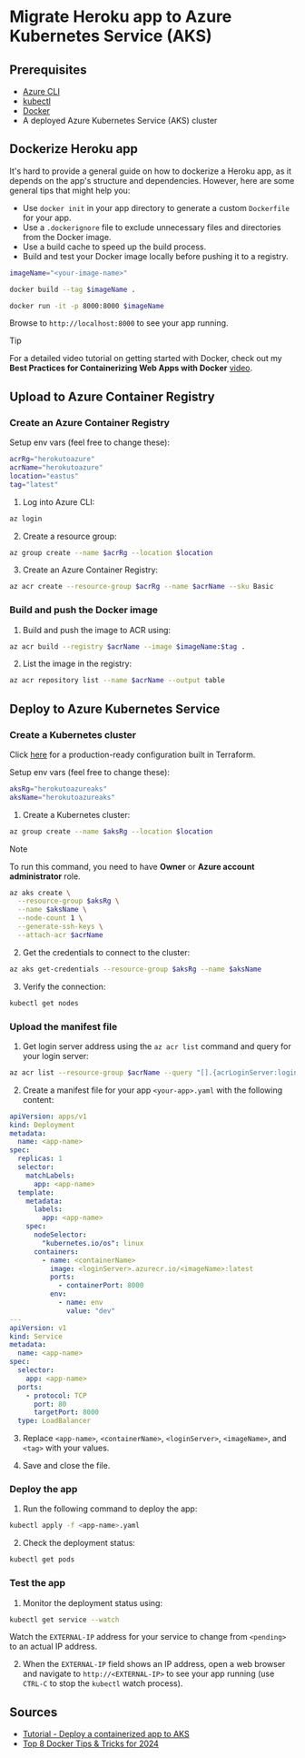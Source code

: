 # Migrate Heroku app to Azure Kubernetes Service (AKS)

## Prerequisites

- [Azure CLI](https://docs.microsoft.com/en-us/cli/azure/install-azure-cli)
- [kubectl](https://kubernetes.io/docs/tasks/tools/install-kubectl/)
- [Docker](https://docs.docker.com/get-docker/)
- A deployed Azure Kubernetes Service (AKS) cluster

## Dockerize Heroku app

It's hard to provide a general guide on how to dockerize a Heroku app, as it depends on the app's structure and dependencies. However, here are some general tips that might help you:

- Use `docker init` in your app directory to generate a custom `Dockerfile` for your app.
- Use a `.dockerignore` file to exclude unnecessary files and directories from the Docker image.
- Use a build cache to speed up the build process.
- Build and test your Docker image locally before pushing it to a registry.

```bash
imageName="<your-image-name>"
```

```bash
docker build --tag $imageName .
```

```bash
docker run -it -p 8000:8000 $imageName
```

Browse to `http://localhost:8000` to see your app running.

> [!TIP]
> For a detailed video tutorial on getting started with Docker, check out my **Best Practices for Containerizing Web Apps with Docker** [video](https://www.youtube.com/watch?v=1Guuaf5JTr0).

## Upload to Azure Container Registry

### Create an Azure Container Registry

Setup env vars (feel free to change these):

```bash
acrRg="herokutoazure"
acrName="herokutoazure"
location="eastus"
tag="latest"
```

1. Log into Azure CLI:

```bash
az login
```

2. Create a resource group:

```bash
az group create --name $acrRg --location $location
```

3. Create an Azure Container Registry:

```bash
az acr create --resource-group $acrRg --name $acrName --sku Basic
```

### Build and push the Docker image

1. Build and push the image to ACR using:

```bash
az acr build --registry $acrName --image $imageName:$tag .
```

2. List the image in the registry:

```bash
az acr repository list --name $acrName --output table
```

## Deploy to Azure Kubernetes Service

### Create a Kubernetes cluster

Click [here](https://github.com/massdriver-cloud/azure-aks-cluster) for a production-ready configuration built in Terraform.

Setup env vars (feel free to change these):

```bash
aksRg="herokutoazureaks"
aksName="herokutoazureaks"
```

1. Create a Kubernetes cluster:

```bash
az group create --name $aksRg --location $location
```

> [!NOTE]
> To run this command, you need to have **Owner** or **Azure account administrator** role.

```bash
az aks create \
  --resource-group $aksRg \
  --name $aksName \
  --node-count 1 \
  --generate-ssh-keys \
  --attach-acr $acrName
```

2. Get the credentials to connect to the cluster:

```bash
az aks get-credentials --resource-group $aksRg --name $aksName
```

3. Verify the connection:

```bash
kubectl get nodes
```

### Upload the manifest file

1. Get login server address using the `az acr list` command and query for your login server:

```bash
az acr list --resource-group $acrName --query "[].{acrLoginServer:loginServer}" --output table
```

2. Create a manifest file for your app `<your-app>.yaml` with the following content:

```yaml
apiVersion: apps/v1
kind: Deployment
metadata:
  name: <app-name>
spec:
  replicas: 1
  selector:
    matchLabels:
      app: <app-name>
  template:
    metadata:
      labels:
        app: <app-name>
    spec:
      nodeSelector:
        "kubernetes.io/os": linux
      containers:
        - name: <containerName>
          image: <loginServer>.azurecr.io/<imageName>:latest
          ports:
            - containerPort: 8000
          env:
            - name: env
              value: "dev"
---
apiVersion: v1
kind: Service
metadata:
  name: <app-name>
spec:
  selector:
    app: <app-name>
  ports:
    - protocol: TCP
      port: 80
      targetPort: 8000
  type: LoadBalancer
```

3. Replace `<app-name>`, `<containerName>`, `<loginServer>`, `<imageName>`, and `<tag>` with your values.

4. Save and close the file.

### Deploy the app

1. Run the following command to deploy the app:

```bash
kubectl apply -f <app-name>.yaml
```

2. Check the deployment status:

```bash
kubectl get pods
```

### Test the app

1. Monitor the deployment status using:

```bash
kubectl get service --watch
```

Watch the `EXTERNAL-IP` address for your service to change from `<pending>` to an actual IP address.

2. When the `EXTERNAL-IP` field shows an IP address, open a web browser and navigate to `http://<EXTERNAL-IP>` to see your app running (use `CTRL-C` to stop the `kubectl` watch process).

## Sources

- [Tutorial - Deploy a containerized app to AKS](https://learn.microsoft.com/en-us/azure/aks/tutorial-kubernetes-prepare-app)
- [Top 8 Docker Tips & Tricks for 2024](https://www.docker.com/blog/8-top-docker-tips-tricks-for-2024/)
